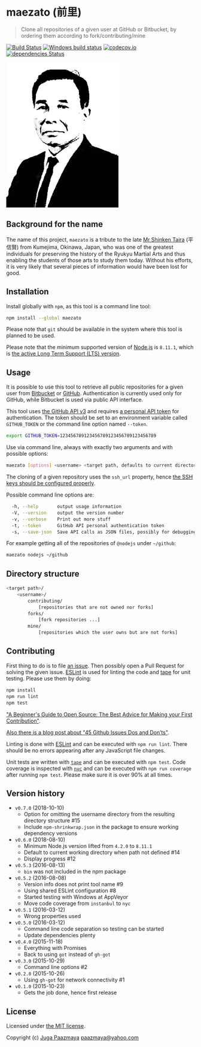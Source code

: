 # maezato (前里)

> Clone all repositories of a given user at GitHub or Bitbucket,
> by ordering them according to fork/contributing/mine

[![Build Status](https://travis-ci.org/paazmaya/maezato.svg?branch=master)](https://travis-ci.org/paazmaya/maezato)
[![Windows build status](https://ci.appveyor.com/api/projects/status/563ksgaandoqalx1/branch/master?svg=true)](https://ci.appveyor.com/project/paazmaya/maezato/branch/master)
[![codecov.io](https://codecov.io/github/paazmaya/maezato/coverage.svg?branch=master)](https://codecov.io/github/paazmaya/maezato?branch=master)
[![dependencies Status](https://david-dm.org/paazmaya/maezato/status.svg)](https://david-dm.org/paazmaya/maezato)

![maezato project logo](icon.png)

## Background for the name

The name of this project, `maezato` is a tribute to the late [Mr Shinken Taira](https://en.wikipedia.org/wiki/Taira_Shinken) (平 信賢)
from Kumejima, Okinawa, Japan, who was one of the greatest individuals for preserving
the history of the Ryukyu Martial Arts and thus enabling the students of those arts
to study them today. Without his efforts, it is very likely that several pieces of information
would have been lost for good.

## Installation

Install globally with `npm`, as this tool is a command line tool:

```sh
npm install --global maezato
```

Please note that `git` should be available in the system where this tool is planned to be used.

Please note that the minimum supported version of [Node.js](https://nodejs.org/en/) is `8.11.1`, which is [the active Long Term Support (LTS) version](https://github.com/nodejs/Release#release-schedule).

## Usage

It is possible to use this tool to retrieve all public repositories for a given
user from [Bitbucket](https://bitbucket.org/) or [GitHub](https://github.com/).
Authentication is currently used only for GitHub, while Bitbucket is used via public API interface.

This tool uses [the GitHub API v3](https://developer.github.com/v3/)
and requires [a personal API token](https://github.com/blog/1509-personal-api-tokens)
for authentication.
The token should be set to an environment variable called `GITHUB_TOKEN` or the command line
option named `--token`.

```sh
export GITHUB_TOKEN=123456789123456789123456789123456789
```

Use via command line, always with exactly two arguments and with possible options:

```sh
maezato [options] <username> <target path, defaults to current directory>
```

The cloning of a given repository uses the `ssh_url` property, hence
[the SSH keys should be configured properly](https://help.github.com/articles/generating-ssh-keys/).

Possible command line options are:

```sh
  -h, --help       output usage information
  -V, --version    output the version number
  -v, --verbose    Print out more stuff
  -t, --token      GitHub API personal authentication token
  -s, --save-json  Save API calls as JSON files, possibly for debugging
```

For example getting all of the repositories of `@nodejs` under `~/github`:

```sh
maezato nodejs ~/github
```

## Directory structure

```sh
<target path>/
    <username>/
        contributing/
            [repositories that are not owned nor forks]
        forks/
            [fork repositories ...]
        mine/
            [repositories which the user owns but are not forks]
```

## Contributing

First thing to do is to file [an issue](https://github.com/paazmaya/maezato/issues).
Then possibly open a Pull Request for solving the given issue.
[ESLint](http://eslint.org/) is used for linting the code and
[tape](https://www.npmjs.com/package/tape) for unit testing.
Please use them by doing:

```sh
npm install
npm run lint
npm test
```

["A Beginner's Guide to Open Source: The Best Advice for Making your First Contribution"](http://www.erikaheidi.com/blog/a-beginners-guide-to-open-source-the-best-advice-for-making-your-first-contribution/).

[Also there is a blog post about "45 Github Issues Dos and Don’ts"](https://davidwalsh.name/45-github-issues-dos-donts).

Linting is done with [ESLint](http://eslint.org) and can be executed with `npm run lint`.
There should be no errors appearing after any JavaScript file changes.

Unit tests are written with [`tape`](https://github.com/substack/tape) and can be executed with `npm test`.
Code coverage is inspected with [`nyc`](https://github.com/istanbuljs/nyc) and
can be executed with `npm run coverage` after running `npm test`.
Please make sure it is over 90% at all times.

## Version history

* `v0.7.0` (2018-10-10)
  - Option for omitting the username directory from the resulting directory structure #15
  - Include `npm-shrinkwrap.json` in the package to ensure working dependency versions
* `v0.6.0` (2018-08-10)
  - Minimum Node.js version lifted from `4.2.0` to `8.11.1`
  - Default to current working directory when path not defined #14
  - Display progress #12
* `v0.5.3` (2016-08-13)
  - `bin` was not included in the npm package
* `v0.5.2` (2016-08-08)
  - Version info does not print tool name #9
  - Using shared ESLint configuration #8
  - Started testing with Windows at AppVeyor
  - Move code coverage from `instanbul` to `nyc`
* `v0.5.1` (2016-03-12)
  - Wrong properties used
* `v0.5.0` (2016-03-12)
  - Command line code separation so testing can be started
  - Update dependencies plenty
* `v0.4.0` (2015-11-18)
  - Everything with Promises
  - Back to using `got` instead of `gh-got`
* `v0.3.0` (2015-10-29)
  - Command line options #2
* `v0.2.0` (2015-10-26)
  - Using `gh-got` for network connectivity #1
* `v0.1.0` (2015-10-23)
  - Gets the job done, hence first release

## License

Licensed under [the MIT license](LICENSE).

Copyright (c) [Juga Paazmaya](https://paazmaya.fi) <paazmaya@yahoo.com>
